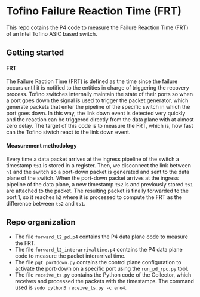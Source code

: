 # Tofino Failure Reaction Time (FRT)
This repo cotains the P4 code to measure the Failure Reaction Time (FRT) of an Intel Tofino ASIC based switch.


## Getting started
#### FRT
The Failure Raction Time (FRT) is defined as the time since the failure occurs until it is notified to the entities in charge of triggering the recovery process. Tofino switches internally maintain the state of their ports so when a port goes down the signal is used to trigger the packet generator, which generate packets that enter the pipeline of the specific switch in which the port goes down. In this way, the link down event is detected very quickly and the reaction can be triggered directly from the data plane with at almost zero delay. The target of this code is to measure the FRT, which is, how fast can the Tofino siwtch react to the link down event.
#### Measurement methodology
Every time a data packet arrives at the ingress pipeline of the switch a timestamp `ts1` is stored in a register. Then, we disconnect the link between `h1` and the switch so a port-down packet is generated and sent to the data plane of the switch. When the port-down packet arrives at the ingress pipeline of the data plane, a new timestamp `ts2` is and previously stored `ts1` are attached to the packet. The resulting packet is finally forwarded to the port 1, so it reaches `h2` where it is processed to compute the FRT as the difference between `ts2` and `ts1`.

## Repo organization
- The file `forward_l2_pd.p4` contains the P4 data plane code to measure the FRT.
- The file `forward_l2_interarrivaltime.p4` contains the P4 data plane code to measure the packet interarrival time.
- The file `pgt_portdown.py` contains the control plane configuration to activate the port-down on a specific port using the `run_pd_rpc.py` tool.
- The file `receive_ts.py` contains the Python code of the Collector, which receives and processed the packets with the timestamps. The command used is `sudo python3 receive_ts.py -c eno4`.